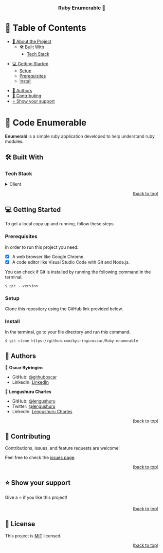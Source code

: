<a name="readme-top"></a>

<div align="center">
  <h3><b>Ruby Enumerable  🚀</b></h3>
</div>

# 📗 Table of Contents

- [📖 About the Project](#about-project)
  - [🛠 Built With](#built-with)
    - [Tech Stack](#tech-stack)
<!--   - [🚀 Live Demo](#live-demo) -->
- [💻 Getting Started](#getting-started)
  - [Setup](#setup)
  - [Prerequisites](#prerequisites)
  - [Install](#install)
<!--   - [Usage](#usage)
  - [Run tests](#run-tests)
  - [Deployment](#triangular_flag_on_post-deployment) -->
- [👥 Authors](#authors)
- [🤝 Contributing](#contributing)
- [⭐️ Show your support](#support)

<!-- PROJECT DESCRIPTION -->

# 📖  Code Enumerable <a name="about-project"></a>

<b> Enumerald </b> is a simple ruby application developed to help understand ruby modules.

## 🛠 Built With <a name="built-with"></a>

### Tech Stack <a name="tech-stack"></a>


<details>
  <summary>Client</summary>
  <ul>
    <li>Ruby</li>
  </ul>
</details>


<p align="right">(<a href="#readme-top">back to top</a>)</p>

<!-- GETTING STARTED -->

## 💻 Getting Started <a name="getting-started"></a>


To get a local copy up and running, follow these steps.

### Prerequisites

In order to run this project you need:
- [x] A web browser like Google Chrome.
- [x] A code editor like Visual Studio Code with Git and Node.js.

You can check if Git is installed by running the following command in the terminal.
```
$ git --version
```

### Setup

Clone this repository using the GitHub link provided below.


### Install

In the terminal, go to your file directory and run this command.

```
$ git clone https://github.com/byiringiroscar/Ruby-enumerable
```


<!-- AUTHORS -->

## 👥 Authors <a name="authors"></a>


👤 **Oscar Byiringiro**

- GitHub: [@githuboscar](https://github.com/byiringiroscar)
- LinkedIn: [LinkedIn](https://www.linkedin.com/in/oscar-byiringiro-9baa8313a/)


👤 **Lengushuru Charles**

- GitHub: [@lengushuru](https://github.com/lengushuru)
- Twitter: [@lengushuru](https://twitter.com/lengush)
- LinkedIn: [Lengushuru Charles](https://linkedin.com/in/lengushuru)


<p align="right">(<a href="#readme-top">back to top</a>)</p>





## 🤝 Contributing <a name="contributing"></a>

Contributions, issues, and feature requests are welcome!

Feel free to check the [issues page](https://github.com/byiringiroscar/Ruby-enumerable/issues).

<p align="right">(<a href="#readme-top">back to top</a>)</p>



## ⭐️ Show your support <a name="support"></a>


Give a ⭐️ if you like this project!

<p align="right">(<a href="#readme-top">back to top</a>)</p>

## 📝 License <a name="license"></a>

This project is [MIT](./MIT.md) licensed.

<p align="right">(<a href="#readme-top">back to top</a>)</p>
